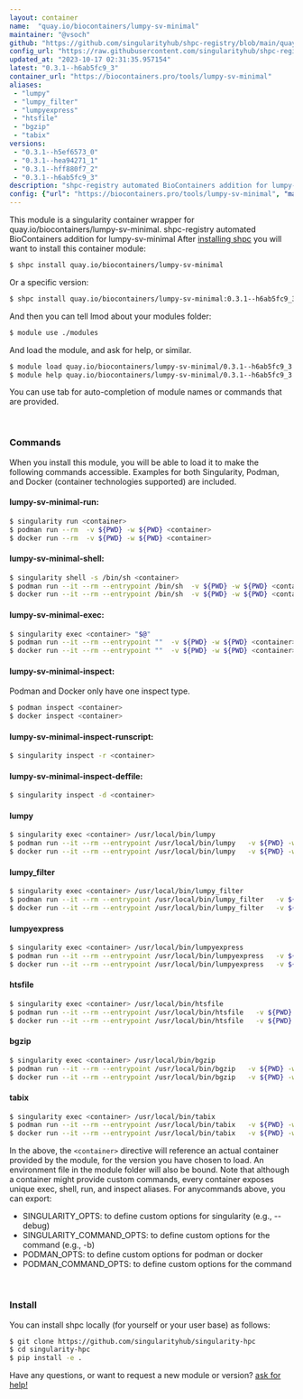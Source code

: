 ```yaml
---
layout: container
name:  "quay.io/biocontainers/lumpy-sv-minimal"
maintainer: "@vsoch"
github: "https://github.com/singularityhub/shpc-registry/blob/main/quay.io/biocontainers/lumpy-sv-minimal/container.yaml"
config_url: "https://raw.githubusercontent.com/singularityhub/shpc-registry/main/quay.io/biocontainers/lumpy-sv-minimal/container.yaml"
updated_at: "2023-10-17 02:31:35.957154"
latest: "0.3.1--h6ab5fc9_3"
container_url: "https://biocontainers.pro/tools/lumpy-sv-minimal"
aliases:
 - "lumpy"
 - "lumpy_filter"
 - "lumpyexpress"
 - "htsfile"
 - "bgzip"
 - "tabix"
versions:
 - "0.3.1--h5ef6573_0"
 - "0.3.1--hea94271_1"
 - "0.3.1--hff880f7_2"
 - "0.3.1--h6ab5fc9_3"
description: "shpc-registry automated BioContainers addition for lumpy-sv-minimal"
config: {"url": "https://biocontainers.pro/tools/lumpy-sv-minimal", "maintainer": "@vsoch", "description": "shpc-registry automated BioContainers addition for lumpy-sv-minimal", "latest": {"0.3.1--h6ab5fc9_3": "sha256:bf30e1865cb9f65726de604f88b2669e8caa369d252dbbd00d62bbe385281667"}, "tags": {"0.3.1--h5ef6573_0": "sha256:11e86639741d51440c28b755ec3c03b390ea552a4ea590104bc1c695dd60a698", "0.3.1--hea94271_1": "sha256:229b022eae4cb6ffab7ec8cd271f5da2a4795fa42576f8f3f80d446cc8c20e7c", "0.3.1--hff880f7_2": "sha256:b15758b173fc3458e7641986d9a40733c66a5bba3636fe725acc6c0482d2c301", "0.3.1--h6ab5fc9_3": "sha256:bf30e1865cb9f65726de604f88b2669e8caa369d252dbbd00d62bbe385281667"}, "docker": "quay.io/biocontainers/lumpy-sv-minimal", "aliases": {"lumpy": "/usr/local/bin/lumpy", "lumpy_filter": "/usr/local/bin/lumpy_filter", "lumpyexpress": "/usr/local/bin/lumpyexpress", "htsfile": "/usr/local/bin/htsfile", "bgzip": "/usr/local/bin/bgzip", "tabix": "/usr/local/bin/tabix"}}
---
```


This module is a singularity container wrapper for quay.io/biocontainers/lumpy-sv-minimal.
shpc-registry automated BioContainers addition for lumpy-sv-minimal
After [installing shpc](#install) you will want to install this container module:


```bash
$ shpc install quay.io/biocontainers/lumpy-sv-minimal
```

Or a specific version:

```bash
$ shpc install quay.io/biocontainers/lumpy-sv-minimal:0.3.1--h6ab5fc9_3
```

And then you can tell lmod about your modules folder:

```bash
$ module use ./modules
```

And load the module, and ask for help, or similar.

```bash
$ module load quay.io/biocontainers/lumpy-sv-minimal/0.3.1--h6ab5fc9_3
$ module help quay.io/biocontainers/lumpy-sv-minimal/0.3.1--h6ab5fc9_3
```

You can use tab for auto-completion of module names or commands that are provided.

<br>

### Commands

When you install this module, you will be able to load it to make the following commands accessible.
Examples for both Singularity, Podman, and Docker (container technologies supported) are included.

#### lumpy-sv-minimal-run:

```bash
$ singularity run <container>
$ podman run --rm  -v ${PWD} -w ${PWD} <container>
$ docker run --rm  -v ${PWD} -w ${PWD} <container>
```

#### lumpy-sv-minimal-shell:

```bash
$ singularity shell -s /bin/sh <container>
$ podman run --it --rm --entrypoint /bin/sh  -v ${PWD} -w ${PWD} <container>
$ docker run --it --rm --entrypoint /bin/sh  -v ${PWD} -w ${PWD} <container>
```

#### lumpy-sv-minimal-exec:

```bash
$ singularity exec <container> "$@"
$ podman run --it --rm --entrypoint ""  -v ${PWD} -w ${PWD} <container> "$@"
$ docker run --it --rm --entrypoint ""  -v ${PWD} -w ${PWD} <container> "$@"
```

#### lumpy-sv-minimal-inspect:

Podman and Docker only have one inspect type.

```bash
$ podman inspect <container>
$ docker inspect <container>
```

#### lumpy-sv-minimal-inspect-runscript:

```bash
$ singularity inspect -r <container>
```

#### lumpy-sv-minimal-inspect-deffile:

```bash
$ singularity inspect -d <container>
```


#### lumpy

```bash
$ singularity exec <container> /usr/local/bin/lumpy
$ podman run --it --rm --entrypoint /usr/local/bin/lumpy   -v ${PWD} -w ${PWD} <container> -c " $@"
$ docker run --it --rm --entrypoint /usr/local/bin/lumpy   -v ${PWD} -w ${PWD} <container> -c " $@"
```


#### lumpy_filter

```bash
$ singularity exec <container> /usr/local/bin/lumpy_filter
$ podman run --it --rm --entrypoint /usr/local/bin/lumpy_filter   -v ${PWD} -w ${PWD} <container> -c " $@"
$ docker run --it --rm --entrypoint /usr/local/bin/lumpy_filter   -v ${PWD} -w ${PWD} <container> -c " $@"
```


#### lumpyexpress

```bash
$ singularity exec <container> /usr/local/bin/lumpyexpress
$ podman run --it --rm --entrypoint /usr/local/bin/lumpyexpress   -v ${PWD} -w ${PWD} <container> -c " $@"
$ docker run --it --rm --entrypoint /usr/local/bin/lumpyexpress   -v ${PWD} -w ${PWD} <container> -c " $@"
```


#### htsfile

```bash
$ singularity exec <container> /usr/local/bin/htsfile
$ podman run --it --rm --entrypoint /usr/local/bin/htsfile   -v ${PWD} -w ${PWD} <container> -c " $@"
$ docker run --it --rm --entrypoint /usr/local/bin/htsfile   -v ${PWD} -w ${PWD} <container> -c " $@"
```


#### bgzip

```bash
$ singularity exec <container> /usr/local/bin/bgzip
$ podman run --it --rm --entrypoint /usr/local/bin/bgzip   -v ${PWD} -w ${PWD} <container> -c " $@"
$ docker run --it --rm --entrypoint /usr/local/bin/bgzip   -v ${PWD} -w ${PWD} <container> -c " $@"
```


#### tabix

```bash
$ singularity exec <container> /usr/local/bin/tabix
$ podman run --it --rm --entrypoint /usr/local/bin/tabix   -v ${PWD} -w ${PWD} <container> -c " $@"
$ docker run --it --rm --entrypoint /usr/local/bin/tabix   -v ${PWD} -w ${PWD} <container> -c " $@"
```



In the above, the `<container>` directive will reference an actual container provided
by the module, for the version you have chosen to load. An environment file in the
module folder will also be bound. Note that although a container
might provide custom commands, every container exposes unique exec, shell, run, and
inspect aliases. For anycommands above, you can export:

 - SINGULARITY_OPTS: to define custom options for singularity (e.g., --debug)
 - SINGULARITY_COMMAND_OPTS: to define custom options for the command (e.g., -b)
 - PODMAN_OPTS: to define custom options for podman or docker
 - PODMAN_COMMAND_OPTS: to define custom options for the command

<br>

### Install

You can install shpc locally (for yourself or your user base) as follows:

```bash
$ git clone https://github.com/singularityhub/singularity-hpc
$ cd singularity-hpc
$ pip install -e .
```

Have any questions, or want to request a new module or version? [ask for help!](https://github.com/singularityhub/singularity-hpc/issues)